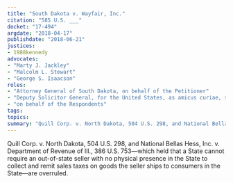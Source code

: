 ```yaml
---
title: "South Dakota v. Wayfair, Inc."
citation: "585 U.S. ___"
docket: "17-494"
argdate: "2018-04-17"
publishdate: "2018-06-21"
justices:
- 1988kennedy
advocates:
- "Marty J. Jackley"
- "Malcolm L. Stewart"
- "George S. Isaacson"
roles:
- "Attorney General of South Dakota, on behalf of the Petitioner"
- "Deputy Solicitor General, for the United States, as amicus curiae, supporting the Petitioner"
- "on behalf of the Respondents"
tags:
topics:
summary: "Quill Corp. v. North Dakota, 504 U.S. 298, and National Bellas Hess, Inc. v. Department of Revenue of Ill., 386 U.S. 753—which held that a State cannot require an out-of-state seller with no physical presence in the State to collect and remit sales taxes on goods the seller ships to consumers in the State—are overruled."
---
```

Quill Corp. v. North Dakota, 504 U.S. 298, and National Bellas Hess, Inc. v. Department of Revenue of Ill., 386 U.S. 753—which held that a State cannot require an out-of-state seller with no physical presence in the State to collect and remit sales taxes on goods the seller ships to consumers in the State—are overruled.

